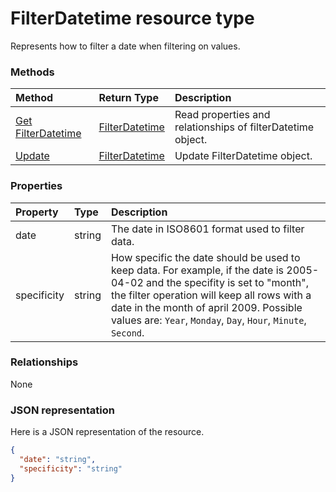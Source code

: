 # FilterDatetime resource type

Represents how to filter a date when filtering on values.


### Methods

| Method		   | Return Type	|Description|
|:---------------|:--------|:----------|
|[Get FilterDatetime](../api/filterdatetime_get.md) | [FilterDatetime](filterdatetime.md) |Read properties and relationships of filterDatetime object.|
|[Update](../api/filterdatetime_update.md) | [FilterDatetime](filterdatetime.md)	|Update FilterDatetime object. |

### Properties
| Property	   | Type	|Description|
|:---------------|:--------|:----------|
|date|string|The date in ISO8601 format used to filter data.|
|specificity|string|How specific the date should be used to keep data. For example, if the date is 2005-04-02 and the specifity is set to "month", the filter operation will keep all rows with a date in the month of april 2009. Possible values are: `Year`, `Monday`, `Day`, `Hour`, `Minute`, `Second`.|

### Relationships
None


### JSON representation

Here is a JSON representation of the resource.

<!-- {
  "blockType": "resource",
  "optionalProperties": [

  ],
  "@odata.type": "microsoft.graph.filterdatetime"
}-->

```json
{
  "date": "string",
  "specificity": "string"
}

```

<!-- uuid: 8fcb5dbc-d5aa-4681-8e31-b001d5168d79
2015-10-25 14:57:30 UTC -->
<!-- {
  "type": "#page.annotation",
  "description": "FilterDatetime resource",
  "keywords": "",
  "section": "documentation",
  "tocPath": ""
}-->
